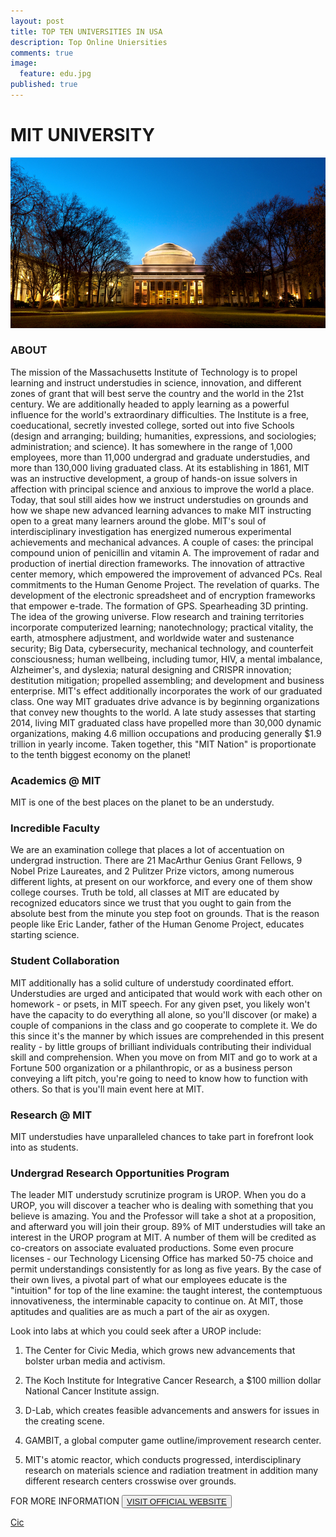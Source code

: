 ```yaml
---
layout: post
title: TOP TEN UNIVERSITIES IN USA
description: Top Online Uniersities
comments: true
image:
  feature: edu.jpg
published: true
---
```

# MIT UNIVERSITY #

<img src="../images/pic01.jpg">

### ABOUT ###

The mission of the Massachusetts Institute of Technology is to propel learning and instruct understudies in science, innovation, and different zones of grant that will best serve the country and the world in the 21st century. We are additionally headed to apply learning as a powerful influence for the world's extraordinary difficulties. The Institute is a free, coeducational, secretly invested college, sorted out into five Schools (design and arranging; building; humanities, expressions, and sociologies; administration; and science). It has somewhere in the range of 1,000 employees, more than 11,000 undergrad and graduate understudies, and more than 130,000 living graduated class. At its establishing in 1861, MIT was an instructive development, a group of hands-on issue solvers in affection with principal science and anxious to improve the world a place. Today, that soul still aides how we instruct understudies on grounds and how we shape new advanced learning advances to make MIT instructing open to a great many learners around the globe. MIT's soul of interdisciplinary investigation has energized numerous experimental achievements and mechanical advances. A couple of cases: the principal compound union of penicillin and vitamin A. The improvement of radar and production of inertial direction frameworks. The innovation of attractive center memory, which empowered the improvement of advanced PCs. Real commitments to the Human Genome Project. The revelation of quarks. The development of the electronic spreadsheet and of encryption frameworks that empower e-trade. The formation of GPS. Spearheading 3D printing. The idea of the growing universe. Flow research and training territories incorporate computerized learning; nanotechnology; practical vitality, the earth, atmosphere adjustment, and worldwide water and sustenance security; Big Data, cybersecurity, mechanical technology, and counterfeit consciousness; human wellbeing, including tumor, HIV, a mental imbalance, Alzheimer's, and dyslexia; natural designing and CRISPR innovation; destitution mitigation; propelled assembling; and development and business enterprise. MIT's effect additionally incorporates the work of our graduated class. One way MIT graduates drive advance is by beginning organizations that convey new thoughts to the world. A late study assesses that starting 2014, living MIT graduated class have propelled more than 30,000 dynamic organizations, making 4.6 million occupations and producing generally $1.9 trillion in yearly income. Taken together, this "MIT Nation" is proportionate to the tenth biggest economy on the planet!

### Academics @ MIT ###

MIT is one of the best places on the planet to be an understudy.

### Incredible Faculty ###

We are an examination college that places a lot of accentuation on undergrad instruction. There are 21 MacArthur Genius Grant Fellows, 9 Nobel Prize Laureates, and 2 Pulitzer Prize victors, among numerous different lights, at present on our workforce, and every one of them show college courses. Truth be told, all classes at MIT are educated by recognized educators since we trust that you ought to gain from the absolute best from the minute you step foot on grounds. That is the reason people like Eric Lander, father of the Human Genome Project, educates starting science.

### Student Collaboration ###

MIT additionally has a solid culture of understudy coordinated effort. Understudies are urged and anticipated that would work with each other on homework - or psets, in MIT speech. For any given pset, you likely won't have the capacity to do everything all alone, so you'll discover (or make) a couple of companions in the class and go cooperate to complete it. We do this since it's the manner by which issues are comprehended in this present reality - by little groups of brilliant individuals contributing their individual skill and comprehension. When you move on from MIT and go to work at a Fortune 500 organization or a philanthropic, or as a business person conveying a lift pitch, you're going to need to know how to function with others. So that is you'll main event here at MIT.

### Research @ MIT ###

MIT understudies have unparalleled chances to take part in forefront look into as students.

### Undergrad Research Opportunities Program ###

The leader MIT understudy scrutinize program is UROP. When you do a UROP, you will discover a teacher who is dealing with something that you believe is amazing. You and the Professor will take a shot at a proposition, and afterward you will join their group. 89% of MIT understudies will take an interest in the UROP program at MIT. A number of them will be credited as co-creators on associate evaluated productions. Some even procure licenses - our Technology Licensing Office has marked 50-75 choice and permit understandings consistently for as long as five years. By the case of their own lives, a pivotal part of what our employees educate is the "intuition" for top of the line examine: the taught interest, the contemptuous innovativeness, the interminable capacity to continue on. At MIT, those aptitudes and qualities are as much a part of the air as oxygen.

Look into labs at which you could seek after a UROP include:

1. The Center for Civic Media, which grows new advancements that bolster urban media and activism.

2. The Koch Institute for Integrative Cancer Research, a $100 million dollar National Cancer Institute assign.

3. D-Lab, which creates feasible advancements and answers for issues in the creating scene.

4. GAMBIT, a global computer game outline/improvement research center.

5. MIT's atomic reactor, which conducts progressed, interdisciplinary research on materials science and radiation treatment in addition many different research centers crosswise over grounds.

FOR MORE INFORMATION
<button><a href="http://web.mit.edu/">VISIT OFFICIAL WEBSITE</a></button>

[Cic](/topten/top-online-uniersities2/)
